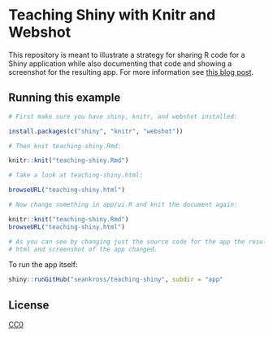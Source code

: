 # Teaching Shiny with Knitr and Webshot

This repository is meant to illustrate a strategy for sharing R code for a Shiny
application while also documenting that code and showing a screenshot for the
resulting app. For more information see
[this blog post](http://seankross.com/2016/11/22/Teaching-Shiny-with-Knitr-and-Webshot.html).

## Running this example

```r
# First make sure you have shiny, knitr, and webshot installed:

install.packages(c("shiny", "knitr", "webshot"))

# Then knit teaching-shiny.Rmd:

knitr::knit("teaching-shiny.Rmd")

# Take a look at teaching-shiny.html:

browseURL("teaching-shiny.html")

# Now change something in app/ui.R and knit the document again:

knitr::knit("teaching-shiny.Rmd")
browseURL("teaching-shiny.html")

# As you can see by changing just the source code for the app the resulting
# html and screenshot of the app changed.
```

To run the app itself:

```r
shiny::runGitHub("seankross/teaching-shiny", subdir = "app"
```

## License

[CC0](https://creativecommons.org/publicdomain/zero/1.0/)
